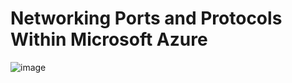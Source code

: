 # Networking Ports and Protocols Within Microsoft Azure

![image](https://github.com/user-attachments/assets/a6ed1544-74af-4e77-96f3-88161dc76116)
